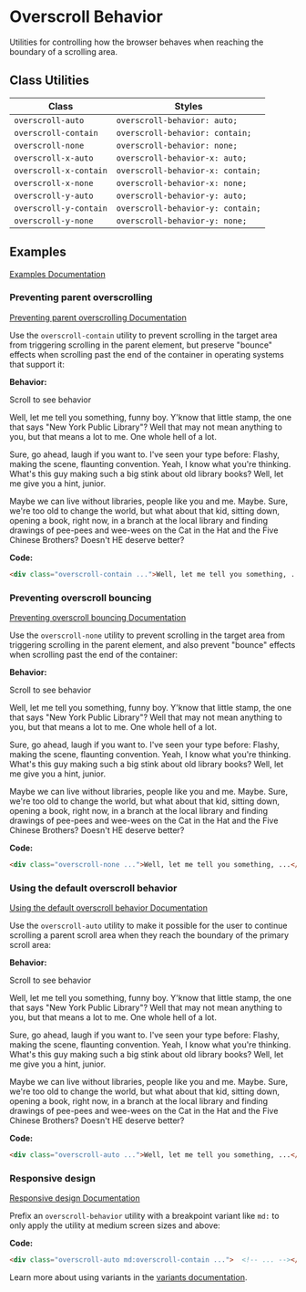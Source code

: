 # Overscroll Behavior

Utilities for controlling how the browser behaves when reaching the boundary of a scrolling area.

## Class Utilities

| Class                | Styles                        |
| -------------------- | ----------------------------- |
| `overscroll-auto`    | `overscroll-behavior: auto;`    |
| `overscroll-contain` | `overscroll-behavior: contain;` |
| `overscroll-none`    | `overscroll-behavior: none;`    |
| `overscroll-x-auto`  | `overscroll-behavior-x: auto;`  |
| `overscroll-x-contain`| `overscroll-behavior-x: contain;`|
| `overscroll-x-none`  | `overscroll-behavior-x: none;`  |
| `overscroll-y-auto`  | `overscroll-behavior-y: auto;`  |
| `overscroll-y-contain`| `overscroll-behavior-y: contain;`|
| `overscroll-y-none`  | `overscroll-behavior-y: none;`  |

## Examples

[Examples Documentation](https://tailwindcss.com/docs/overscroll-behavior#examples)

### Preventing parent overscrolling

[Preventing parent overscrolling Documentation](https://tailwindcss.com/docs/overscroll-behavior#preventing-parent-overscrolling)

Use the `overscroll-contain` utility to prevent scrolling in the target area from triggering scrolling in the parent element, but preserve "bounce" effects when scrolling past the end of the container in operating systems that support it:

**Behavior:**

Scroll to see behavior

Well, let me tell you something, funny boy. Y'know that little stamp, the one that says "New York Public Library"? Well that may not mean anything to you, but that means a lot to me. One whole hell of a lot.

Sure, go ahead, laugh if you want to. I've seen your type before: Flashy, making the scene, flaunting convention. Yeah, I know what you're thinking. What's this guy making such a big stink about old library books? Well, let me give you a hint, junior.

Maybe we can live without libraries, people like you and me. Maybe. Sure, we're too old to change the world, but what about that kid, sitting down, opening a book, right now, in a branch at the local library and finding drawings of pee-pees and wee-wees on the Cat in the Hat and the Five Chinese Brothers? Doesn't HE deserve better?

**Code:**

```html
<div class="overscroll-contain ...">Well, let me tell you something, ...</div>
```

### Preventing overscroll bouncing

[Preventing overscroll bouncing Documentation](https://tailwindcss.com/docs/overscroll-behavior#preventing-overscroll-bouncing)

Use the `overscroll-none` utility to prevent scrolling in the target area from triggering scrolling in the parent element, and also prevent "bounce" effects when scrolling past the end of the container:

**Behavior:**

Scroll to see behavior

Well, let me tell you something, funny boy. Y'know that little stamp, the one that says "New York Public Library"? Well that may not mean anything to you, but that means a lot to me. One whole hell of a lot.

Sure, go ahead, laugh if you want to. I've seen your type before: Flashy, making the scene, flaunting convention. Yeah, I know what you're thinking. What's this guy making such a big stink about old library books? Well, let me give you a hint, junior.

Maybe we can live without libraries, people like you and me. Maybe. Sure, we're too old to change the world, but what about that kid, sitting down, opening a book, right now, in a branch at the local library and finding drawings of pee-pees and wee-wees on the Cat in the Hat and the Five Chinese Brothers? Doesn't HE deserve better?

**Code:**

```html
<div class="overscroll-none ...">Well, let me tell you something, ...</div>
```

### Using the default overscroll behavior

[Using the default overscroll behavior Documentation](https://tailwindcss.com/docs/overscroll-behavior#using-the-default-overscroll-behavior)

Use the `overscroll-auto` utility to make it possible for the user to continue scrolling a parent scroll area when they reach the boundary of the primary scroll area:

**Behavior:**

Scroll to see behavior

Well, let me tell you something, funny boy. Y'know that little stamp, the one that says "New York Public Library"? Well that may not mean anything to you, but that means a lot to me. One whole hell of a lot.

Sure, go ahead, laugh if you want to. I've seen your type before: Flashy, making the scene, flaunting convention. Yeah, I know what you're thinking. What's this guy making such a big stink about old library books? Well, let me give you a hint, junior.

Maybe we can live without libraries, people like you and me. Maybe. Sure, we're too old to change the world, but what about that kid, sitting down, opening a book, right now, in a branch at the local library and finding drawings of pee-pees and wee-wees on the Cat in the Hat and the Five Chinese Brothers? Doesn't HE deserve better?

**Code:**

```html
<div class="overscroll-auto ...">Well, let me tell you something, ...</div>
```

### Responsive design

[Responsive design Documentation](https://tailwindcss.com/docs/overscroll-behavior#responsive-design)

Prefix an `overscroll-behavior` utility with a breakpoint variant like `md:` to only apply the utility at medium screen sizes and above:

**Code:**

```html
<div class="overscroll-auto md:overscroll-contain ...">  <!-- ... --></div>
```

Learn more about using variants in the [variants documentation](https://tailwindcss.com/docs/hover-focus-and-other-states).
